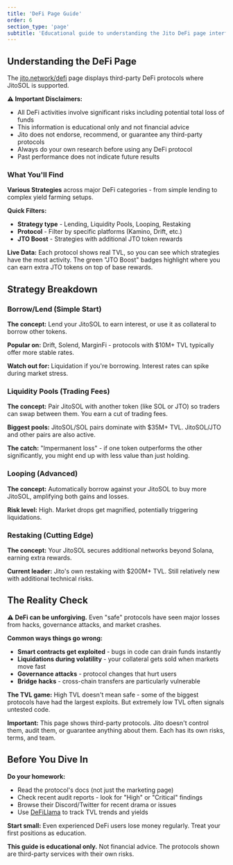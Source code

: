```yaml
---
title: 'DeFi Page Guide'
order: 6
section_type: 'page'
subtitle: 'Educational guide to understanding the Jito DeFi page interface.'
---
```


## Understanding the DeFi Page

The [jito.network/defi](https://jito.network/defi/) page displays third-party DeFi protocols where JitoSOL is supported.

**⚠️ Important Disclaimers:**
- All DeFi activities involve significant risks including potential total loss of funds
- This information is educational only and not financial advice
- Jito does not endorse, recommend, or guarantee any third-party protocols
- Always do your own research before using any DeFi protocol
- Past performance does not indicate future results

### What You'll Find

**Various Strategies** across major DeFi categories - from simple lending to complex yield farming setups.

**Quick Filters:** 
- **Strategy type** - Lending, Liquidity Pools, Looping, Restaking
- **Protocol** - Filter by specific platforms (Kamino, Drift, etc.)
- **JTO Boost** - Strategies with additional JTO token rewards

**Live Data:**
Each protocol shows real TVL, so you can see which strategies have the most activity. The green "JTO Boost" badges highlight where you can earn extra JTO tokens on top of base rewards.

## Strategy Breakdown

### Borrow/Lend (Simple Start)
**The concept:** Lend your JitoSOL to earn interest, or use it as collateral to borrow other tokens.

**Popular on:** Drift, Solend, MarginFi - protocols with $10M+ TVL typically offer more stable rates.

**Watch out for:** Liquidation if you're borrowing. Interest rates can spike during market stress.

### Liquidity Pools (Trading Fees)
**The concept:** Pair JitoSOL with another token (like SOL or JTO) so traders can swap between them. You earn a cut of trading fees.

**Biggest pools:** JitoSOL/SOL pairs dominate with $35M+ TVL. JitoSOL/JTO and other pairs are also active.

**The catch:** "Impermanent loss" - if one token outperforms the other significantly, you might end up with less value than just holding.

### Looping (Advanced)
**The concept:** Automatically borrow against your JitoSOL to buy more JitoSOL, amplifying both gains and losses.

**Risk level:** High. Market drops get magnified, potentially triggering liquidations.

### Restaking (Cutting Edge)
**The concept:** Your JitoSOL secures additional networks beyond Solana, earning extra rewards.

**Current leader:** Jito's own restaking with $200M+ TVL. Still relatively new with additional technical risks.

## The Reality Check

**⚠️ DeFi can be unforgiving.** Even "safe" protocols have seen major losses from hacks, governance attacks, and market crashes.

**Common ways things go wrong:**
- **Smart contracts get exploited** - bugs in code can drain funds instantly
- **Liquidations during volatility** - your collateral gets sold when markets move fast
- **Governance attacks** - protocol changes that hurt users
- **Bridge hacks** - cross-chain transfers are particularly vulnerable

**The TVL game:** High TVL doesn't mean safe - some of the biggest protocols have had the largest exploits. But extremely low TVL often signals untested code.

**Important:** This page shows third-party protocols. Jito doesn't control them, audit them, or guarantee anything about them. Each has its own risks, terms, and team.

## Before You Dive In

**Do your homework:**
- Read the protocol's docs (not just the marketing page)
- Check recent audit reports - look for "High" or "Critical" findings
- Browse their Discord/Twitter for recent drama or issues
- Use [DeFiLlama](https://defillama.com) to track TVL trends and yields

**Start small:** Even experienced DeFi users lose money regularly. Treat your first positions as education.

**This guide is educational only.** Not financial advice. The protocols shown are third-party services with their own risks. 